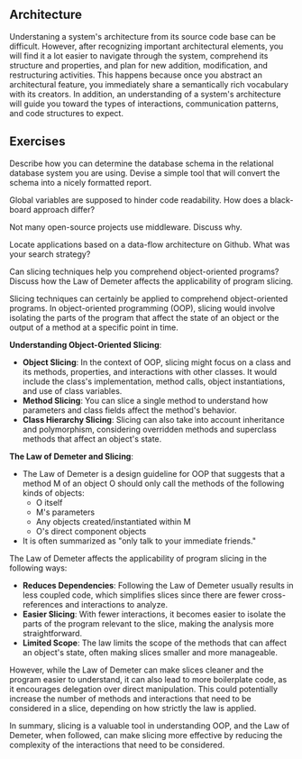 ## Architecture

Understaning a system's architecture from its source code base can be difficult. However, after recognizing important architectural elements, you will find it a lot easier to navigate through the system, comprehend its structure and properties, and plan for new addition, modification, and restructuring activities. This happens because once you abstract an architectural feature, you immediately share a semantically rich vocabulary with its creators. In addition, an understanding of a system's architecture will guide you toward the types of interactions, communication patterns, and code structures to expect.

## Exercises

Describe how you can determine the database schema in the relational database system you are using. Devise a simple tool that will convert the schema into a nicely formatted report.

Global variables are supposed to hinder code readability. How does a black-board approach differ?

Not many open-source projects use middleware. Discuss why.

Locate applications based on a data-flow architecture on Github. What was your search strategy?

Can slicing techniques help you comprehend object-oriented programs? Discuss how the Law of Demeter affects the applicability of program slicing.

Slicing techniques can certainly be applied to comprehend object-oriented programs. In object-oriented programming (OOP), slicing would involve isolating the parts of the program that affect the state of an object or the output of a method at a specific point in time.

**Understanding Object-Oriented Slicing**:
- **Object Slicing**: In the context of OOP, slicing might focus on a class and its methods, properties, and interactions with other classes. It would include the class's implementation, method calls, object instantiations, and use of class variables.
- **Method Slicing**: You can slice a single method to understand how parameters and class fields affect the method's behavior.
- **Class Hierarchy Slicing**: Slicing can also take into account inheritance and polymorphism, considering overridden methods and superclass methods that affect an object's state.

**The Law of Demeter and Slicing**:
- The Law of Demeter is a design guideline for OOP that suggests that a method M of an object O should only call the methods of the following kinds of objects:
  - O itself
  - M's parameters
  - Any objects created/instantiated within M
  - O's direct component objects
- It is often summarized as "only talk to your immediate friends."

The Law of Demeter affects the applicability of program slicing in the following ways:
- **Reduces Dependencies**: Following the Law of Demeter usually results in less coupled code, which simplifies slices since there are fewer cross-references and interactions to analyze.
- **Easier Slicing**: With fewer interactions, it becomes easier to isolate the parts of the program relevant to the slice, making the analysis more straightforward.
- **Limited Scope**: The law limits the scope of the methods that can affect an object's state, often making slices smaller and more manageable.

However, while the Law of Demeter can make slices cleaner and the program easier to understand, it can also lead to more boilerplate code, as it encourages delegation over direct manipulation. This could potentially increase the number of methods and interactions that need to be considered in a slice, depending on how strictly the law is applied.

In summary, slicing is a valuable tool in understanding OOP, and the Law of Demeter, when followed, can make slicing more effective by reducing the complexity of the interactions that need to be considered.

